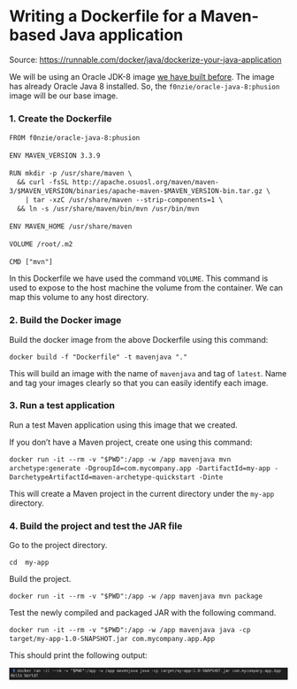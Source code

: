 

# Writing a Dockerfile for a Maven-based Java application

Source: https://runnable.com/docker/java/dockerize-your-java-application



We will be using an Oracle JDK-8 image [we have built before](https://github.com/docker-oilgains/oracle-java-8/blob/master/oses/phusion.Dockerfile). The image has already Oracle Java 8 installed. So, the `f0nzie/oracle-java-8:phusion` image will be our base image.

### 1. Create the Dockerfile

```
FROM f0nzie/oracle-java-8:phusion

ENV MAVEN_VERSION 3.3.9

RUN mkdir -p /usr/share/maven \
  && curl -fsSL http://apache.osuosl.org/maven/maven-3/$MAVEN_VERSION/binaries/apache-maven-$MAVEN_VERSION-bin.tar.gz \
    | tar -xzC /usr/share/maven --strip-components=1 \
  && ln -s /usr/share/maven/bin/mvn /usr/bin/mvn

ENV MAVEN_HOME /usr/share/maven

VOLUME /root/.m2

CMD ["mvn"] 
```

In this Dockerfile we have used the command `VOLUME`. This command is used to expose to the host machine the volume from the  container. We can map this volume to any host directory.

### 2. Build the Docker image

Build the docker image from the above Dockerfile using this command:

```
docker build -f "Dockerfile" -t mavenjava "."
```

This will build an image with the name of `mavenjava` and tag of `latest`. Name and tag your images clearly so that you can easily identify each image.

### 3. Run a test application

Run a test Maven application using this image that we created.

If you don’t have a Maven project, create one using this command:

```
docker run -it --rm -v "$PWD":/app -w /app mavenjava mvn archetype:generate -DgroupId=com.mycompany.app -DartifactId=my-app -DarchetypeArtifactId=maven-archetype-quickstart -Dinte
```

This will create a Maven project in the current directory under the `my-app` directory.

### 4. Build the project and test the JAR file

Go to the project directory.

```
cd  my-app
```

Build the project.

```
docker run -it --rm -v "$PWD":/app -w /app mavenjava mvn package
```

Test the newly compiled and packaged JAR with the following command.

```
docker run -it --rm -v "$PWD":/app -w /app mavenjava java -cp target/my-app-1.0-SNAPSHOT.jar com.mycompany.app.App
```

This should print the following output:

![image-20200326204135957](assets/README/image-20200326204135957.png)

